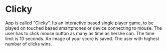 Clicky
======
App is called "Clicky".
Its an interactive based single player game, to be played on touched based smartphones or device connecting to mouse.
The user has to click mouse button as many as time as he/she can.
The time limit is 10 seconds.
An image of your score is saved.
The user with highest number of clicks wins.
